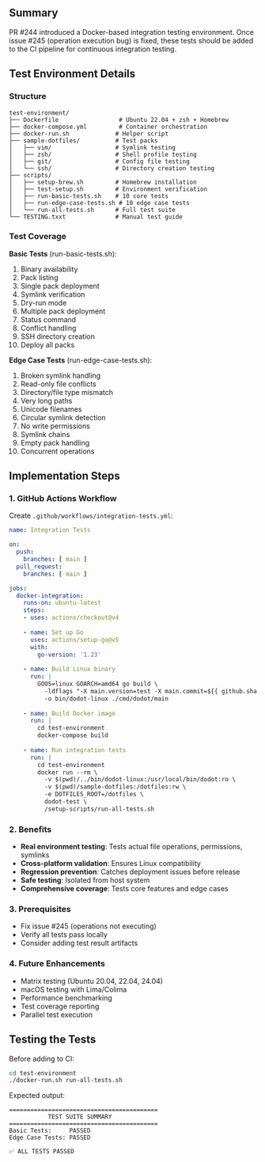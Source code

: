 ## Summary

PR #244 introduced a Docker-based integration testing environment. Once issue #245 (operation execution bug) is fixed, these tests should be added to the CI pipeline for continuous integration testing.

## Test Environment Details

### Structure
```
test-environment/
├── Dockerfile                 # Ubuntu 22.04 + zsh + Homebrew
├── docker-compose.yml         # Container orchestration
├── docker-run.sh             # Helper script
├── sample-dotfiles/          # Test packs
│   ├── vim/                  # Symlink testing
│   ├── zsh/                  # Shell profile testing
│   ├── git/                  # Config file testing
│   └── ssh/                  # Directory creation testing
├── scripts/
│   ├── setup-brew.sh         # Homebrew installation
│   ├── test-setup.sh         # Environment verification
│   ├── run-basic-tests.sh    # 10 core tests
│   ├── run-edge-case-tests.sh # 10 edge case tests
│   └── run-all-tests.sh      # Full test suite
└── TESTING.txxt              # Manual test guide
```

### Test Coverage

**Basic Tests** (run-basic-tests.sh):
1. Binary availability
2. Pack listing
3. Single pack deployment
4. Symlink verification
5. Dry-run mode
6. Multiple pack deployment
7. Status command
8. Conflict handling
9. SSH directory creation
10. Deploy all packs

**Edge Case Tests** (run-edge-case-tests.sh):
1. Broken symlink handling
2. Read-only file conflicts
3. Directory/file type mismatch
4. Very long paths
5. Unicode filenames
6. Circular symlink detection
7. No write permissions
8. Symlink chains
9. Empty pack handling
10. Concurrent operations

## Implementation Steps

### 1. GitHub Actions Workflow

Create `.github/workflows/integration-tests.yml`:

```yaml
name: Integration Tests

on:
  push:
    branches: [ main ]
  pull_request:
    branches: [ main ]

jobs:
  docker-integration:
    runs-on: ubuntu-latest
    steps:
    - uses: actions/checkout@v4
    
    - name: Set up Go
      uses: actions/setup-go@v5
      with:
        go-version: '1.23'
    
    - name: Build Linux binary
      run: |
        GOOS=linux GOARCH=amd64 go build \
          -ldflags "-X main.version=test -X main.commit=${{ github.sha }}" \
          -o bin/dodot-linux ./cmd/dodot/main
    
    - name: Build Docker image
      run: |
        cd test-environment
        docker-compose build
    
    - name: Run integration tests
      run: |
        cd test-environment
        docker run --rm \
          -v $(pwd)/../bin/dodot-linux:/usr/local/bin/dodot:ro \
          -v $(pwd)/sample-dotfiles:/dotfiles:rw \
          -e DOTFILES_ROOT=/dotfiles \
          dodot-test \
          /setup-scripts/run-all-tests.sh
```

### 2. Benefits

- **Real environment testing**: Tests actual file operations, permissions, symlinks
- **Cross-platform validation**: Ensures Linux compatibility
- **Regression prevention**: Catches deployment issues before release
- **Safe testing**: Isolated from host system
- **Comprehensive coverage**: Tests core features and edge cases

### 3. Prerequisites

- Fix issue #245 (operations not executing)
- Verify all tests pass locally
- Consider adding test result artifacts

### 4. Future Enhancements

- Matrix testing (Ubuntu 20.04, 22.04, 24.04)
- macOS testing with Lima/Colima
- Performance benchmarking
- Test coverage reporting
- Parallel test execution

## Testing the Tests

Before adding to CI:
```bash
cd test-environment
./docker-run.sh run-all-tests.sh
```

Expected output:
```
==========================================
           TEST SUITE SUMMARY
==========================================
Basic Tests:     PASSED
Edge Case Tests: PASSED

✅ ALL TESTS PASSED
```